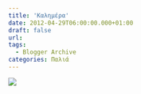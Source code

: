 ```yaml
---
title: 'Καλημέρα'
date: 2012-04-29T06:00:00.000+01:00
draft: false
url: 
tags:
  - Blogger Archive
categories: Παλιά
---
```


[![](https://blogger.googleusercontent.com/img/b/R29vZ2xl/AVvXsEjWgjXKLGjvxc7WwUcBj2OXxS7xC7FKvt8vYJlTyb_ZrzlJno6ArecOzoKpOqescOse48SavjbyBcNYnMexpZnLxCy_1NtgswBwbab8Qra494TJJ0tfQnVHYJB1Sl8w_sZr_Pgx42LHLSI/s320/%CE%9A%CE%B1%CE%BB%CE%B7%CE%BC%CE%B5%CC%81%CF%81%CE%B1.png)](https://blogger.googleusercontent.com/img/b/R29vZ2xl/AVvXsEjWgjXKLGjvxc7WwUcBj2OXxS7xC7FKvt8vYJlTyb_ZrzlJno6ArecOzoKpOqescOse48SavjbyBcNYnMexpZnLxCy_1NtgswBwbab8Qra494TJJ0tfQnVHYJB1Sl8w_sZr_Pgx42LHLSI/s1600/%CE%9A%CE%B1%CE%BB%CE%B7%CE%BC%CE%B5%CC%81%CF%81%CE%B1.png)
